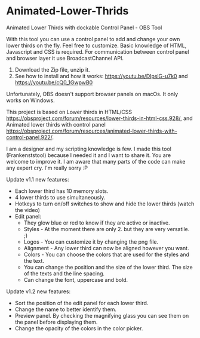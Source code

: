 # Animated-Lower-Thrids
Animated Lower Thirds with dockable Control Panel - OBS Tool

With this tool you can use a control panel to add and change your own lower thirds on the fly. Feel free to customize. Basic knowledge of HTML, Javascript and CSS is required.
For communication between control panel and browser layer it use BroadcastChannel API.

1. Download the Zip file, unzip it.
2. See how to install and how it works: https://youtu.be/DIpslG-u7k0 and https://youtu.be/cQ0_1GwpwB0

Unfortunately, OBS doesn't support browser panels on macOs. It only works on Windows.

This project is based on Lower thirds in HTML/CSS https://obsproject.com/forum/resources/lower-thirds-in-html-css.928/, and Animated lower thirds with control panel https://obsproject.com/forum/resources/animated-lower-thirds-with-control-panel.922/.


I am a designer and my scripting knowledge is few. I made this tool (Frankenststool) because I needed it and I want to share it. You are welcome to improve it. I am aware that many parts of the code can make any expert cry. I'm really sorry :P


Update v1.1 new features:
- Each lower third has 10 memory slots.
- 4 lower thirds to use simultaneously.
- Hotkeys to turn on/off switches to show and hide the lower thirds (watch the video)
- Edit panel:
    - They glow blue or red to know if they are active or inactive.
    - Styles - At the moment there are only 2. but they are very versatile. ;)
    - Logos - You can customize it by changing the png file.
    - Alignment - Any lower third can now be aligned however you want.
    - Colors - You can choose the colors that are used for the styles and the text.
    - You can change the position and the size of the lower third. The size of the texts and the line spacing.
    - Can change the font, uppercase and bold.
    
Update v1.2 new features:
- Sort the position of the edit panel for each lower third.
- Change the name to better identify them.
- Preview panel. By checking the magnifying glass you can see them on the panel before displaying them.
- Change the opacity of the colors in the color picker.

